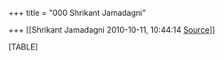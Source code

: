 +++
title = "000 Shrikant Jamadagni"

+++
[[Shrikant Jamadagni	2010-10-11, 10:44:14 [Source](https://groups.google.com/g/bvparishat/c/a_TeVVr2UOM)]]



[TABLE]

  


